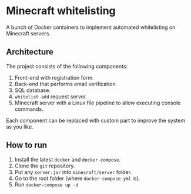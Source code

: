 # Minecraft whitelisting

A bunch of Docker containers to implement automated whitelisting on Minecraft servers.

## Architecture

The project consists of the following components:
1. Front-end with registration form.
2. Back-end that performs email verification.
3. SQL database.
4. `whitelist add` request server.
5. Minecraft server with a Linux file pipeline to allow executing console commands.

Each component can be replaced with custom part to improve the system as you like.

## How to run

1. Install the latest `docker` and `docker-compose`.
2. Clone the `git` repository.
3. Put any `server.jar` into `minecraft/server` folder.
4. Go to the root folder (where `docker-compose.yml` is).
5. Run `docker-compose up -d`
